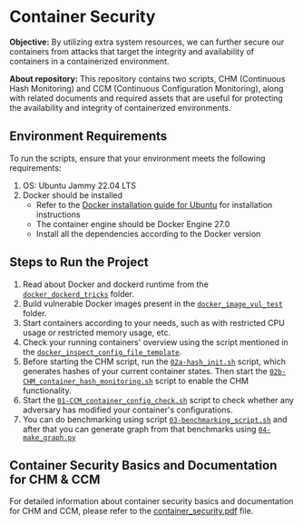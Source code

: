 # Container Security


**Objective:** By utilizing extra system resources, we can further secure our containers from attacks that target the integrity and availability of containers in a containerized environment.

**About repository:** This repository contains two scripts, CHM (Continuous Hash Monitoring) and CCM (Continuous Configuration Monitoring), along with related documents and required assets that are useful for protecting the availability and integrity of containerized environments.

## Environment Requirements

To run the scripts, ensure that your environment meets the following requirements:

1. OS: Ubuntu Jammy 22.04 LTS
2. Docker should be installed
   - Refer to the [Docker installation guide for Ubuntu](https://docs.docker.com/engine/install/ubuntu/) for installation instructions
   - The container engine should be Docker Engine 27.0
   - Install all the dependencies according to the Docker version

## Steps to Run the Project

1. Read about Docker and dockerd runtime from the [`docker_dockerd_tricks`](./docker_dockerd_tricks/) folder.
2. Build vulnerable Docker images present in the [`docker_image_vul_test`](./docker_image_vul_test/) folder.
3. Start containers according to your needs, such as with restricted CPU usage or restricted memory usage, etc.
4. Check your running containers' overview using the script mentioned in the [`docker_inspect_config_file_template`](./docker_inspect-config_file_template/).
5. Before starting the CHM script, run the [`02a-hash_init.sh`](./script_files_for_checking_hash/02a-hash_init.sh) script, which generates hashes of your current container states. Then start the [`02b-CHM_container_hash_monitoring.sh`](./script_files_for_checking_hash/02b-CHM_container_hash_monitering.sh) script to enable the CHM functionality.
6. Start the [`01-CCM_container_config_check.sh`](./script_files_for_checking_hash/02b-CHM_container_hash_monitering.sh) script to check whether any adversary has modified your container's configurations.
7. You can do benchmarking using script [`03-benchmarking_script.sh`](./script_files_for_checking_hash/03-benchmarking_script.sh) and after that you can generate graph from that benchmarks using [`04-make_graph.py`](./script_files_for_checking_hash/04-make_graph.py)

## Container Security Basics and Documentation for CHM & CCM

For detailed information about container security basics and documentation for CHM and CCM, please refer to the [container_security.pdf](./container_security.pdf) file.